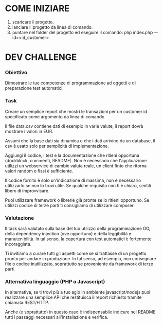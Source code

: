 COME INIZIARE
===============================

1) scaricare il progetto.
2) lanciare il progetto da linea di comando.
3) puntare nel folder del progetto ed eseguire il comando: php index.php --id=<id_customer>


DEV CHALLENGE
===============================

### Obiettivo

Dimostrare le tue competenze di programmazione ad oggetti e di preparazione
test automatici.

### Task

Creare un semplice report che mostri le transazioni per un customer id
specificato come argomento da linea di comando.

Il file data.csv contiene dati di esempio in varie valute, il report dovrà
mostrare i valori in EUR.

Assumi che la base dati sia dinamica e che i dati arrivino da un database, il
csv è usato solo per semplicità di implementazione.

Aggiungi il codice, i test e la documentazione che ritieni opportuna
(dockblock, commenti, README).  Non è necessario che l'applicazione utilizzi un
webservice di cambio valuta reale, un client finto che ritorna valori random o
fissi è sufficiente.

Il codice fornito è solo un'indicazione di massima, non è necessario
utilizzarlo se non lo trovi utile. Se qualche requisito non ti è chiaro,
sentiti libero di improvvisare.

Puoi utilizzare framework o librerie già pronte se lo ritieni opportuno. Se
utilizzi codice di terze parti ti consigliamo di utilizzare composer.

### Valutazione

Il task sarà valutato sulla base del tuo utilizzo della programmazione OO,
della dependency injection (ove opportuno) e della leggibilità e manutenibilità.
In tal senso, la copertura con test automatici è fortemente incoraggiata.

Ti invitiamo a curare tutti gli aspetti come se si trattasse di un progetto
pronto per andare in produzione. In tal senso, ad esempio, non consegnare file
o codice inutilizzato, soprattutto se proveniente da framework di terze parti. 


### Alternativa linguaggio (PHP o Javascript)

In alternativa, se ti trovi più a tuo agio in ambiente javascript/nodejs puoi 
realizzare una semplice API che restituisca il report richiesto tramite chiamata 
REST/HTTP. 

Anche (e soprattutto) in questo caso è indispensabile indicare nel README tutti i 
passaggi necessari all'installazione e verifica.
